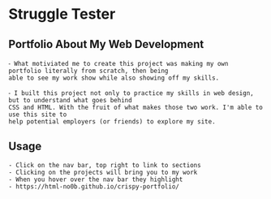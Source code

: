 # Struggle Tester

## Portfolio About My Web Development
    ⁃ What motiviated me to create this project was making my own portfolio literally from scratch, then being
    able to see my work show while also showing off my skills.

    ⁃ I built this project not only to practice my skills in web design, but to understand what goes behind
    CSS and HTML. With the fruit of what makes those two work. I'm able to use this site to 
    help potential employers (or friends) to explore my site.
## Usage
    - Click on the nav bar, top right to link to sections
    - Clicking on the projects will bring you to my work
    - When you hover over the nav bar they highlight
    - https://html-no0b.github.io/crispy-portfolio/
    